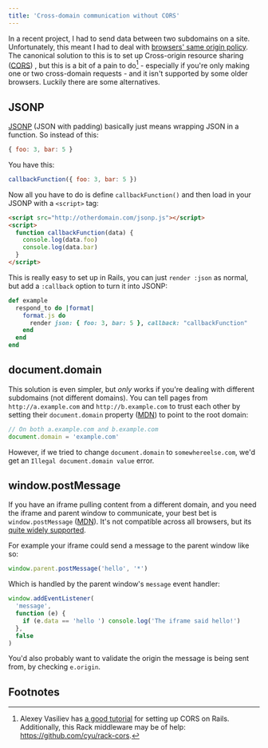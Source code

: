 ```yaml
---
title: 'Cross-domain communication without CORS'
---
```


In a recent project, I had to send data between two subdomains on a site. Unfortunately, this meant I had to deal with [browsers' same origin policy](http://en.wikipedia.org/wiki/Same_origin_policy). The canonical solution to this is to set up Cross-origin resource sharing ([CORS](http://en.wikipedia.org/wiki/Cross-origin_resource_sharing)) , but this is a bit of a pain to do[^1] - especially if you're only making one or two cross-domain requests - and it isn't supported by some older browsers. Luckily there are some alternatives.

<!-- excerpt -->

## JSONP

[JSONP](http://en.wikipedia.org/wiki/JSONP) (JSON with padding) basically just means wrapping JSON in a function. So instead of this:

```javascript
{ foo: 3, bar: 5 }
```

You have this:

```javascript
callbackFunction({ foo: 3, bar: 5 })
```

Now all you have to do is define `callbackFunction()` and then load in your JSONP with a `<script>` tag:

```html
<script src="http://otherdomain.com/jsonp.js"></script>
<script>
  function callbackFunction(data) {
    console.log(data.foo)
    console.log(data.bar)
  }
</script>
```

This is really easy to set up in Rails, you can just `render :json` as normal, but add a `:callback` option to turn it into JSONP:

```ruby
def example
  respond_to do |format|
    format.js do
      render json: { foo: 3, bar: 5 }, callback: "callbackFunction"
    end
  end
end
```

## document.domain

This solution is even simpler, but _only_ works if you're dealing with different subdomains (not different domains). You can tell pages from `http://a.example.com` and `http://b.example.com` to trust each other by setting their `document.domain` property ([MDN](https://developer.mozilla.org/en-US/docs/DOM/document.domain)) to point to the root domain:

```javascript
// On both a.example.com and b.example.com
document.domain = 'example.com'
```

However, if we tried to change `document.domain` to `somewhereelse.com`, we'd get an `Illegal document.domain value` error.

## window.postMessage

If you have an iframe pulling content from a different domain, and you need the iframe and parent window to communicate, your best bet is `window.postMessage` ([MDN](https://developer.mozilla.org/en-US/docs/DOM/window.postMessage)). It's not compatible across all browsers, but its [quite widely supported](http://caniuse.com/x-doc-messaging).

For example your iframe could send a message to the parent window like so:

```javascript
window.parent.postMessage('hello', '*')
```

Which is handled by the parent window's `message` event handler:

```javascript
window.addEventListener(
  'message',
  function (e) {
    if (e.data == 'hello ') console.log('The iframe said hello!')
  },
  false
)
```

You'd also probably want to validate the origin the message is being sent from, by checking `e.origin`.

## Footnotes

[^1]: Alexey Vasiliev has [a good tutorial](https://leopard.in.ua/2012/07/08/using-cors-with-rails) for setting up CORS on Rails. Additionally, this Rack middleware may be of help: <https://github.com/cyu/rack-cors>.
